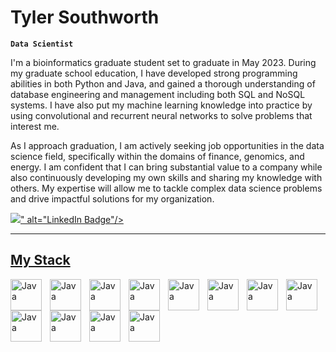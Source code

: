 # Tyler Southworth

**`Data Scientist`**

I'm a bioinformatics graduate student set to graduate in May 2023. During my graduate school education, I have developed strong programming abilities in both Python and Java, and gained a thorough understanding of database engineering and management including both SQL and NoSQL systems. I have also put my machine learning knowledge into practice by using convolutional and recurrent neural networks to solve problems that interest me.

As I approach graduation, I am actively seeking job opportunities in the data science field, specifically within the domains of finance, genomics, and energy. I am confident that I can bring substantial value to a company while also continuously developing my own skills and sharing my knowledge with others. My expertise will allow me to tackle complex data science problems and drive impactful solutions for my organization.

<div id="badges">
  <a href="https://www.linkedin.com/in/southworth-tyler/">
  <img src="<img src="https://cdn.jsdelivr.net/gh/devicons/devicon/icons/linkedin/linkedin-original.svg" />" alt="LinkedIn Badge"/>
</div>

<hr></hr>

## My Stack

<img align="left" alt="Java" width="50px" style="padding-right:10px;" src="https://cdn.jsdelivr.net/gh/devicons/devicon/icons/python/python-original.svg" title = 'Python'/>
<img align="left" alt="Java" width="50px" style="padding-right:10px;" src="https://cdn.jsdelivr.net/gh/devicons/devicon/icons/java/java-original.svg" title = 'Java'/>
<img align="left" alt="Java" width="50px" style="padding-right:10px;" src="https://cdn.jsdelivr.net/gh/devicons/devicon/icons/tensorflow/tensorflow-original-wordmark.svg" title = 'TensorFlow'/>
<img align="left" alt="Java" width="50px" style="padding-right:10px;" src="https://cdn.jsdelivr.net/gh/devicons/devicon/icons/mongodb/mongodb-original.svg" title = 'MongoDB'/>
<img align="left" alt="Java" width="50px" style="padding-right:10px;" src="https://cdn.jsdelivr.net/gh/devicons/devicon/icons/pandas/pandas-original-wordmark.svg" title = 'Pandas'/>
<img align="left" alt="Java" width="50px" style="padding-right:10px;" src="https://cdn.jsdelivr.net/gh/devicons/devicon/icons/vscode/vscode-original.svg" title = 'Visual Studio Code'/>
<img align="left" alt="Java" width="50px" style="padding-right:10px;" src="https://cdn.jsdelivr.net/gh/devicons/devicon/icons/jupyter/jupyter-original.svg" title = 'Jupyter Notebooks'/>
<img align="left" alt="Java" width="50px" style="padding-right:10px;" src="https://cdn.jsdelivr.net/gh/devicons/devicon/icons/sqlite/sqlite-original.svg" title = 'SQLite'/>
<img align="left" alt="Java" width="50px" style="padding-right:10px;" src="https://cdn.jsdelivr.net/gh/devicons/devicon/icons/git/git-original.svg" title = 'Git'/>
<img align="left" alt="Java" width="50px" style="padding-right:10px;" src="https://cdn.jsdelivr.net/gh/devicons/devicon/icons/r/r-original.svg" title = 'R'/>
<img align="left" alt="Java" width="50px" style="padding-right:10px;" src="https://cdn.jsdelivr.net/gh/devicons/devicon/icons/bash/bash-original.svg" title = 'Bash'/>
<img align="left" alt="Java" width="50px" style="padding-right:10px;" src="https://cdn.jsdelivr.net/gh/devicons/devicon/icons/atom/atom-original.svg" title = 'Atom'/>




<!-- <img src="https://komarev.com/ghpvc/?username=tlsouth&style=flat-square&color=blue" alt=""/> -->
